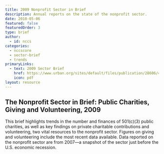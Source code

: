 ```yaml
---
title: 2009 Nonprofit Sector in Brief
description: Annual reports on the state of the nonprofit sector. 
date: 2010-05-06
featured: false
featuredOrder: 3
type: brief
author:
  - id: nccs
categories:
  - nccscore
  - sector-brief
  - trends
primaryLinks:
  - text: 2009 Sector Brief
    href: https://www.urban.org/sites/default/files/publication/28606/412085-The-Nonprofit-Sector-in-Brief.PDF
    icon: pdf
layout: resource
---
```



## The Nonprofit Sector in Brief: Public Charities, Giving and Volunteering, 2009



This brief highlights trends in the number and finances of 501(c)(3) public charities, as well as key findings on private charitable contributions and volunteering, two vital resources to the nonprofit sector. Figures on giving and volunteering include the most recent data available. Data reported on the nonprofit sector are from 2007—a snapshot of the sector just before the U.S. economic recession.
